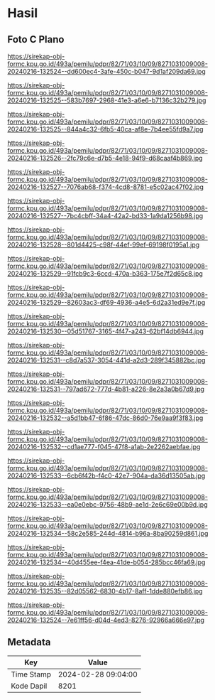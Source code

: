 # Hasil

## Foto C Plano

https://sirekap-obj-formc.kpu.go.id/493a/pemilu/pdpr/82/71/03/10/09/8271031009008-20240216-132524--dd600ec4-3afe-450c-b047-9d1af209da69.jpg

https://sirekap-obj-formc.kpu.go.id/493a/pemilu/pdpr/82/71/03/10/09/8271031009008-20240216-132525--583b7697-2968-41e3-a6e6-b7136c32b279.jpg

https://sirekap-obj-formc.kpu.go.id/493a/pemilu/pdpr/82/71/03/10/09/8271031009008-20240216-132525--844a4c32-6fb5-40ca-af8e-7b4ee55fd9a7.jpg

https://sirekap-obj-formc.kpu.go.id/493a/pemilu/pdpr/82/71/03/10/09/8271031009008-20240216-132526--2fc79c6e-d7b5-4e18-94f9-d68caaf4b869.jpg

https://sirekap-obj-formc.kpu.go.id/493a/pemilu/pdpr/82/71/03/10/09/8271031009008-20240216-132527--7076ab68-f374-4cd8-8781-e5c02ac47f02.jpg

https://sirekap-obj-formc.kpu.go.id/493a/pemilu/pdpr/82/71/03/10/09/8271031009008-20240216-132527--7bc4cbff-34a4-42a2-bd33-1a9da1256b98.jpg

https://sirekap-obj-formc.kpu.go.id/493a/pemilu/pdpr/82/71/03/10/09/8271031009008-20240216-132528--801d4425-c98f-44ef-99ef-69198f0195a1.jpg

https://sirekap-obj-formc.kpu.go.id/493a/pemilu/pdpr/82/71/03/10/09/8271031009008-20240216-132529--91fcb9c3-6ccd-470a-b363-175e7f2d65c8.jpg

https://sirekap-obj-formc.kpu.go.id/493a/pemilu/pdpr/82/71/03/10/09/8271031009008-20240216-132529--82603ac3-df69-4936-a4e5-6d2a31ed9e7f.jpg

https://sirekap-obj-formc.kpu.go.id/493a/pemilu/pdpr/82/71/03/10/09/8271031009008-20240216-132530--05d51767-3165-4f47-a243-62bf14db6944.jpg

https://sirekap-obj-formc.kpu.go.id/493a/pemilu/pdpr/82/71/03/10/09/8271031009008-20240216-132531--c8d7a537-3054-441d-a2d3-289f345882bc.jpg

https://sirekap-obj-formc.kpu.go.id/493a/pemilu/pdpr/82/71/03/10/09/8271031009008-20240216-132531--797ad672-777d-4b81-a226-8e2a3a0b67d9.jpg

https://sirekap-obj-formc.kpu.go.id/493a/pemilu/pdpr/82/71/03/10/09/8271031009008-20240216-132532--a5d1bb47-6f86-47dc-86d0-76e9aa9f3f83.jpg

https://sirekap-obj-formc.kpu.go.id/493a/pemilu/pdpr/82/71/03/10/09/8271031009008-20240216-132532--cd1ae777-f045-47f8-a1ab-2e2262aebfae.jpg

https://sirekap-obj-formc.kpu.go.id/493a/pemilu/pdpr/82/71/03/10/09/8271031009008-20240216-132533--6cb6f42b-f4c0-42e7-904a-da36d13505ab.jpg

https://sirekap-obj-formc.kpu.go.id/493a/pemilu/pdpr/82/71/03/10/09/8271031009008-20240216-132533--ea0e0ebc-9756-48b9-ae1d-2e6c69e00b9d.jpg

https://sirekap-obj-formc.kpu.go.id/493a/pemilu/pdpr/82/71/03/10/09/8271031009008-20240216-132534--58c2e585-244d-4814-b96a-8ba90259d861.jpg

https://sirekap-obj-formc.kpu.go.id/493a/pemilu/pdpr/82/71/03/10/09/8271031009008-20240216-132534--40d455ee-f4ea-41de-b054-285bcc46fa69.jpg

https://sirekap-obj-formc.kpu.go.id/493a/pemilu/pdpr/82/71/03/10/09/8271031009008-20240216-132535--82d05562-6830-4b17-8aff-1dde880efb86.jpg

https://sirekap-obj-formc.kpu.go.id/493a/pemilu/pdpr/82/71/03/10/09/8271031009008-20240216-132524--7e61ff56-d04d-4ed3-8276-92966a666e97.jpg


## Metadata

| Key        | Value               |
| ---------- | ------------------- |
| Time Stamp | 2024-02-28 09:04:00 |
| Kode Dapil | 8201                |



